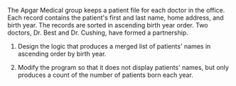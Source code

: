 The Apgar Medical group keeps a patient file for each doctor in the office.
Each record contains the patient's first and last name, home address, and birth year.
The records are sorted in ascending birth year order. Two doctors, Dr. Best and Dr. Cushing, have formed a partnership.

1. Design the logic that produces a merged list of patients' names in ascending order by birth year.

2) Modify the program so that it does not display patients' names, but only produces a count of the number of patients born each year.